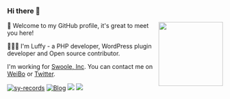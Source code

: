 ### Hi there 👋

<img src="https://cdn.jsdelivr.net/gh/sy-records/staticfile@master/images/202007/huaji.gif" align="right" height="150">

🎉 Welcome to my GitHub profile, it's great to meet you here!

👨🏻‍💻 I'm Luffy - a PHP developer, WordPress plugin developer and Open source contributor.

I'm working for [Swoole, Inc](https://github.com/swoole-inc). You can contact me on [WeiBo](https://weibo.com/i3l4521) or [Twitter](https://twitter.com/lufeidot).

<a href="https://github.com/sy-records"><img src="https://komarev.com/ghpvc/?username=sy-records" alt="sy-records" /></a>
<a href="https://qq52o.me"><img src="https://img.shields.io/badge/Blog-qq52o.me-blue" alt="Blog" /></a>
<a href="https://github.com/sy-records?tab=followers"><img src="https://img.shields.io/github/followers/sy-records"></a>
<a href="https://paypal.me/lufeidot"><img src="https://img.shields.io/badge/paypal-donate-ff69b4.svg"></a>

<!--
( ๑ˊ•̥▵•)੭₎₎ Welcome to follow me and give me a star :)
-->
